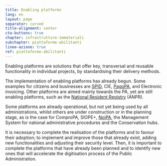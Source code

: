 ```yaml
---
title: Enabling platforms
lang: en
layout: page
separator: curved
title-alignment: center
cta-buttons: true
chapter: infrastrutture-immateriali
subchapter: piattaforme-abilitanti
linee-azione: true
ref: piattaforme-abilitanti
---
```

Enabling platforms are solutions that offer key, transversal and reusable functionality in individual projects, by standardising their delivery methods.

The implementation of enabling platforms has already begun. Some examples for citizens and businesses are [SPID](http://www.spid.gov.it), CIE, [PagoPA](http://www.agid.gov.it/agenda-digitale/pubblica-amministrazione/pagamenti-elettronici), and Electronic invoicing. Other platforms are aimed mainly towards the PA, yet are still enabling platforms, such as the [National Resident Registry](http://www.agid.gov.it/agenda-digitale/pubblica-amministrazione/anagrafe-nazionale-anpr) (ANPR).

Some platforms are already operational, but not yet being used by all administrations, whilst others are under construction or in the planning stage, as is the case for ComproPA, SIOPE+, [NoiPA](https://noipa.mef.gov.it/), the Management System for national administrative procedures and the Conservation hubs.

It is necessary to complete the realisation of the platforms and to favour their adoption; to implement and improve those that already exist, adding new functionalities and adjusting their security level. Then, it is important to complete the platforms that have already been planned and to identify new ones that will accelerate the digitisation process of the Public Administration.
